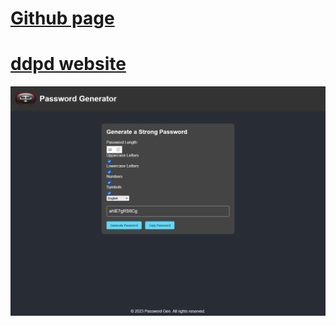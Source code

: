 # [Github page](https://ddpd.github.io/pass-gen)
# [ddpd website](https://pass-gen.ddpd.dev)

![APS](src/img/icons/fsaAdvanced-Password-Generator.png)
